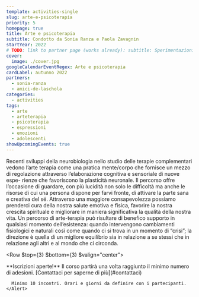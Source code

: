 ```yaml
---
template: activities-single
slug: arte-e-psicoterapia
priority: 5
homepage: true
title: Arte e psicoterapia
subtitle: Condotto da Sonia Ranza e Paola Zavagnin
startYear: 2022
# TODO: link to partner page (works already): subtitle: Sperimentazioni espressive con materiali artistici, condotto da [Sonia Ranza](/partners/sonia-ranza/)
cover:
  image: ./cover.jpg
googleCalendarEventRegex: Arte e psicoterapia
cardLabel: autunno 2022
partners:
  - sonia-ranza
  - amici-de-laschola
categories:
  - activities
tags:
  - arte
  - arteterapia
  - psicoterapia
  - espressioni
  - emozioni
  - adolescenti
showUpcomingEvents: true
---
```


<Row>
  <Col $initial $columned $top={2}>
    Recenti sviluppi della neurobiologia nello studio delle terapie complementari vedono l’arte terapia come una pratica mente/corpo che fornisce un mezzo di regolazione attraverso l’elaborazione cognitiva e sensoriale di nuove espe- rienze che favoriscono la plasticità neuronale.
    Il percorso offre l’occasione di guardare, con più lucidità non solo le difficoltà ma anche le risorse di cui una persona dispone per farvi fronte, di attivare la parte sana e creativa del sé. Attraverso una maggiore consapevolezza possiamo prenderci cura della nostra salute emotiva e fisica, favorire la nostra crescita spirituale e migliorare in maniera significativa la qualità della nostra vita. Un percorso di arte-terapia può risultare di benefico supporto in qualsiasi momento dell’esistenza: quando intervengono cambiamenti fisiologici e naturali così come quando ci si trova in un momento di “crisi”; la direzione è quella di un migliore equilibrio sia in relazione a se stessi che in relazione agli altri e al mondo che ci circonda.
  </Col>
</Row>

<Row $top={3} $bottom={3} $valign="center">
  <Col md={6}>
    <EntryInfo variant="upcoming" value="mercoledì dalle 17:30 alle 19"/>
    <EntryInfo variant="upcoming" label="Periodo" value="dal 21 settembre al 23 novembre 2022"/>
    <EntryInfo variant="duration" value="10 incontri"/>
    <EntryInfo variant="target" value="adolescenti"/>
    <EntryInfo variant="teacher" value="Sonia Ranza - arteterapeuta" />
    <EntryInfo variant="teacher" label="In collaborazione con" value="Paola Zavagnin - psicologa"/>
    <EntryInfo variant="price" value="300 € per 10 incontri"/>
    <EntryInfo variant="participants" value="minimo 4"/>
  </Col>
  <Col md={6}>
    <Alert $bottom={3} color="lilla">
      **Iscrizioni aperte!** Il corso partirà una volta raggiunto il minimo numero di adesioni. [Contattaci  per saperne di più](#contattaci)

      Minimo 10 incontri. Orari e giorni da definire con i partecipanti.
    </Alert>
  </Col>
</Row>

<FormContact id="contattaci" phoneable emailable subject="Arte e psicoterapia" subtitle="Contattaci" title="per iscrizioni o per richiedere maggiori informazioni" msg="Ciao, vi scrivo riguardo al Arte e psicoterapia."></FormContact>
